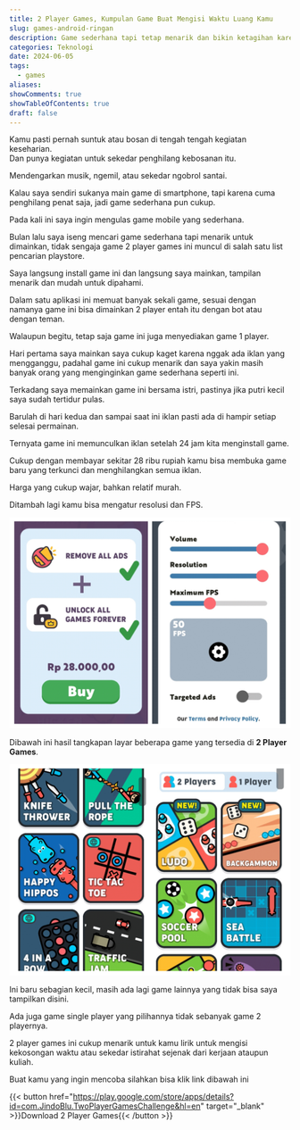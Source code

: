 ```yaml
---
title: 2 Player Games, Kumpulan Game Buat Mengisi Waktu Luang Kamu
slug: games-android-ringan
description: Game sederhana tapi tetap menarik dan bikin ketagihan karena berisi kumpulan game game menarik yang bisa kamu mainkan diwaktu luang kamu
categories: Teknologi
date: 2024-06-05
tags:
  - games
aliases:
showComments: true
showTableOfContents: true
draft: false
---
```


Kamu pasti pernah suntuk atau bosan di tengah tengah kegiatan keseharian.\
Dan punya kegiatan untuk sekedar penghilang kebosanan itu.

Mendengarkan musik, ngemil, atau sekedar ngobrol santai.

Kalau saya sendiri sukanya main game di smartphone, tapi karena cuma penghilang penat saja, jadi game sederhana pun cukup.

Pada kali ini saya ingin mengulas game mobile yang sederhana.

Bulan lalu saya iseng mencari game sederhana tapi menarik untuk dimainkan, tidak sengaja game 2 player games ini muncul di salah satu list pencarian playstore.

Saya langsung install game ini dan langsung saya mainkan, tampilan menarik dan mudah untuk dipahami.

Dalam satu aplikasi ini memuat banyak sekali game, sesuai dengan namanya game ini bisa dimainkan 2 player entah itu dengan bot atau dengan teman.

Walaupun begitu, tetap saja game ini juga menyediakan game 1 player.

<div>
<script async src="https://pagead2.googlesyndication.com/pagead/js/adsbygoogle.js?client=ca-pub-1028861450285140"
     crossorigin="anonymous"></script>
<!-- Iklan horizontal -->
<ins class="adsbygoogle"
     style="display:block"
     data-ad-client="ca-pub-1028861450285140"
     data-ad-slot="1294831496"
     data-ad-format="auto"
     data-full-width-responsive="true"></ins>
<script>
     (adsbygoogle = window.adsbygoogle || []).push({});
</script>
</div>

Hari pertama saya mainkan saya cukup kaget karena nggak ada iklan yang mengganggu, padahal game ini cukup menarik dan saya yakin masih banyak orang yang menginginkan game sederhana seperti ini.

Terkadang saya memainkan game ini bersama istri, pastinya jika putri kecil saya sudah tertidur pulas.

Barulah di hari kedua dan sampai saat ini iklan pasti ada di hampir setiap selesai permainan.

Ternyata game ini memunculkan iklan setelah 24 jam kita menginstall game.

Cukup dengan membayar sekitar 28 ribu rupiah kamu bisa membuka game baru yang terkunci dan menghilangkan semua iklan.

Harga yang cukup wajar, bahkan relatif murah.

Ditambah lagi kamu bisa mengatur resolusi dan FPS.

![Pembayaran untuk menghilangkan iklan](./setting.jpg)

Dibawah ini hasil tangkapan layar beberapa game yang tersedia di **2 Player Games**.

![List 2 Player Games](./list-games.jpg)

Ini baru sebagian kecil, masih ada lagi game lainnya yang tidak bisa saya tampilkan disini.

Ada juga game single player yang pilihannya tidak sebanyak game 2 playernya.

2 player games ini cukup menarik untuk kamu lirik untuk mengisi kekosongan waktu atau sekedar istirahat sejenak dari kerjaan ataupun kuliah.

Buat kamu yang ingin mencoba silahkan bisa klik link dibawah ini

{{< button href="https://play.google.com/store/apps/details?id=com.JindoBlu.TwoPlayerGamesChallenge&hl=en" target="_blank" >}}Download 2 Player Games{{< /button >}}
